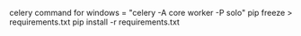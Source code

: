 celery command for windows = "celery -A core worker -P solo"
pip freeze > requirements.txt
pip install -r requirements.txt
